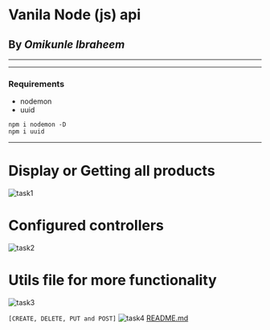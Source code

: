 # Vanila Node (js) api

## By *Omikunle Ibraheem*

---
___

###  Requirements 
* nodemon
* uuid

```node
npm i nodemon -D
npm i uuid
```
---


# Display or Getting all products
![task1](https://user-images.githubusercontent.com/84424537/184477314-099e7a6b-d5de-4721-836b-c7f132bef0a5.png)

# Configured controllers
![task2](https://user-images.githubusercontent.com/84424537/184477318-ed3ee704-1f0e-4496-9c3a-5a1d5e5a97e0.png)

# Utils file for more functionality
![task3](https://user-images.githubusercontent.com/84424537/184477319-d5aad278-c6ce-4cb3-a94c-02c6ffdcba06.png)


`[CREATE, DELETE, PUT and POST]`
![task4](https://user-images.githubusercontent.com/84424537/184477320-44cf3578-b104-4449-9c25-1961d0667bd5.png)
[README.md](https://github.com/ibraheem82/cars_api/files/9331145/README.md)
